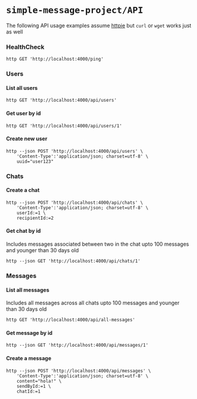 # `simple-message-project/API`

The following API usage examples assume [httpie](https://httpie.io/) but `curl` or `wget` works just as well

### HealthCheck

```shell
http GET 'http://localhost:4000/ping'
```

### Users

#### List all users

```shell
http GET 'http://localhost:4000/api/users'
```

#### Get user by id

```shell
http GET 'http://localhost:4000/api/users/1'
```

#### Create new user

```shell
http --json POST 'http://localhost:4000/api/users' \
    'Content-Type':'application/json; charset=utf-8' \
    uuid="user123"
```

### Chats

#### Create a chat

```shell
http --json POST 'http://localhost:4000/api/chats' \
    'Content-Type':'application/json; charset=utf-8' \
    userId:=1 \
    recipientId:=2
```

#### Get chat by id

Includes messages associated between two in the chat upto 100 messages and younger than 30 days old

```shell
http --json GET 'http://localhost:4000/api/chats/1'
```

### Messages

#### List all messages

Includes all messages across all chats upto 100 messages and younger than 30 days old

```shell
http GET 'http://localhost:4000/api/all-messages'
```

#### Get message by id

```shell
http --json GET 'http://localhost:4000/api/messages/1'
```

#### Create a message

```shell
http --json POST 'http://localhost:4000/api/messages' \
    'Content-Type':'application/json; charset=utf-8' \
    content="hola!" \
    sendById:=1 \
    chatId:=1
```
